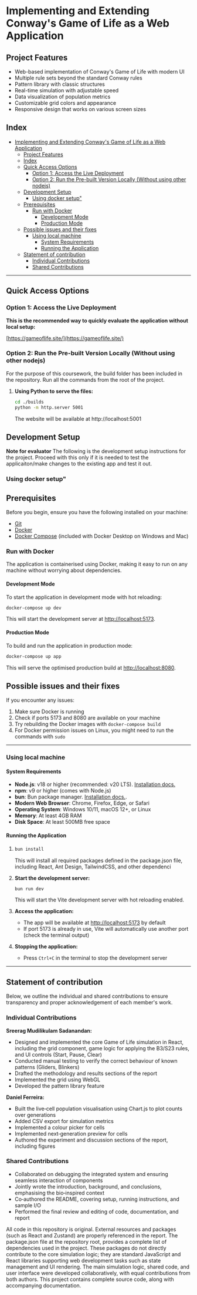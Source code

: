 # Implementing and Extending Conway's Game of Life as a Web Application


## Project Features

- Web-based implementation of Conway's Game of Life with modern UI
- Multiple rule sets beyond the standard Conway rules
- Pattern library with classic structures
- Real-time simulation with adjustable speed
- Data visualization of population metrics
- Customizable grid colors and appearance
- Responsive design that works on various screen sizes


## Index

- [Implementing and Extending Conway's Game of Life as a Web Application](#implementing-and-extending-conways-game-of-life-as-a-web-application)
  - [Project Features](#project-features)
  - [Index](#index)
  - [Quick Access Options](#quick-access-options)
    - [Option 1: Access the Live Deployment](#option-1-access-the-live-deployment)
    - [Option 2: Run the Pre-built Version Locally (Without using other nodejs)](#option-2-run-the-pre-built-version-locally-without-using-other-nodejs)
  - [Development Setup](#development-setup)
    - [Using docker setup"](#using-docker-setup)
  - [Prerequisites](#prerequisites)
    - [Run with Docker](#run-with-docker)
      - [Development Mode](#development-mode)
      - [Production Mode](#production-mode)
  - [Possible issues and their fixes](#possible-issues-and-their-fixes)
    - [Using local machine](#using-local-machine)
      - [System Requirements](#system-requirements)
      - [Running the Application](#running-the-application)
  - [Statement of contribution](#statement-of-contribution)
    - [Individual Contributions](#individual-contributions)
    - [Shared Contributions](#shared-contributions)

---

## Quick Access Options

### Option 1: Access the Live Deployment

**This is the recommended way to quickly evaluate the application without local setup:**

[https://gameoflife.site/](https://gameoflife.site/)

### Option 2: Run the Pre-built Version Locally (Without using other nodejs)

For the purpose of this coursework, the build folder has been included in the repository. Run all the commands from the root of the project.

1. **Using Python to serve the files:**
   ```sh
   cd ./builds
   python -m http.server 5001
   ```
   The website will be available at http://localhost:5001

## Development Setup

**Note for evaluator**
The following is the development setup instructions for the project. Proceed with this only if it is needed to test the applicaiton/make changes to the existing app and test it out.


### Using docker setup"

## Prerequisites

Before you begin, ensure you have the following installed on your machine:

- [Git](https://git-scm.com/downloads)
- [Docker](https://www.docker.com/products/docker-desktop/)
- [Docker Compose](https://docs.docker.com/compose/install/) (included with Docker Desktop on Windows and Mac)

### Run with Docker 

The application is containerised using Docker, making it easy to run on any machine without worrying about dependencies.

#### Development Mode

To start the application in development mode with hot reloading:

```bash
docker-compose up dev
```

This will start the development server at [http://localhost:5173](http://localhost:5173).

#### Production Mode

To build and run the application in production mode:

```bash
docker-compose up app
```

This will serve the optimised production build at [http://localhost:8080](http://localhost:8080).

## Possible issues and their fixes

If you encounter any issues:

1. Make sure Docker is running
2. Check if ports 5173 and 8080 are available on your machine
3. Try rebuilding the Docker images with `docker-compose build`
4. For Docker permission issues on Linux, you might need to run the commands with `sudo`

---

### Using local machine

#### System Requirements

- **Node.js**: v18 or higher (recommended: v20 LTS). [Installation docs.](https://docs.npmjs.com/downloading-and-installing-node-js-and-npm)
- **npm**: v9 or higher (comes with Node.js)
- **bun**: Bun package manager. [Installation docs.](https://bun.sh/).
- **Modern Web Browser**: Chrome, Firefox, Edge, or Safari
- **Operating System**: Windows 10/11, macOS 12+, or Linux
- **Memory**: At least 4GB RAM
- **Disk Space**: At least 500MB free space

#### Running the Application

1. ```sh
   bun install
   ```
   This will install all required packages defined in the package.json file, including React, Ant Design, TailwindCSS, and other dependenci

2. **Start the development server:**
   ```sh
   bun run dev
   ```
   This will start the Vite development server with hot reloading enabled.

3. **Access the application:**
   - The app will be available at [http://localhost:5173](http://localhost:5173) by default
   - If port 5173 is already in use, Vite will automatically use another port (check the terminal output)

4. **Stopping the application:**
   - Press `Ctrl+C` in the terminal to stop the development server


---

## Statement of contribution

Below, we outline the individual and shared contributions to ensure transparency and proper acknowledgement of each member's work.

### Individual Contributions

**Sreerag Mudilikulam Sadanandan:**
- Designed and implemented the core Game of Life simulation in React, including the grid component, game logic for applying the B3/S23 rules, and UI controls (Start, Pause, Clear)
- Conducted manual testing to verify the correct behaviour of known patterns (Gliders, Blinkers)
- Drafted the methodology and results sections of the report
- Implemented the grid using WebGL
- Developed the pattern library feature

**Daniel Ferreira:**
- Built the live‐cell population visualisation using Chart.js to plot counts over generations
- Added CSV export for simulation metrics
- Implemented a colour picker for cells
- Implemented next‐generation preview for cells
- Authored the experiment and discussion sections of the report, including figures

### Shared Contributions

- Collaborated on debugging the integrated system and ensuring seamless interaction of components
- Jointly wrote the introduction, background, and conclusions, emphasising the bio‐inspired context
- Co‐authored the README, covering setup, running instructions, and sample I/O
- Performed the final review and editing of code, documentation, and report

All code in this repository is original. External resources and packages (such as React and Zustand) are properly referenced in the report. The package.json file at the repository root, provides a complete list of dependencies used in the project. These packages do not directly contribute to the core simulation logic; they are standard JavaScript and React libraries supporting web development tasks such as state management and UI rendering. The main simulation logic, shared code, and user interface were developed collaboratively, with equal contributions from both authors. This project contains complete source code, along with accompanying documentation. 
